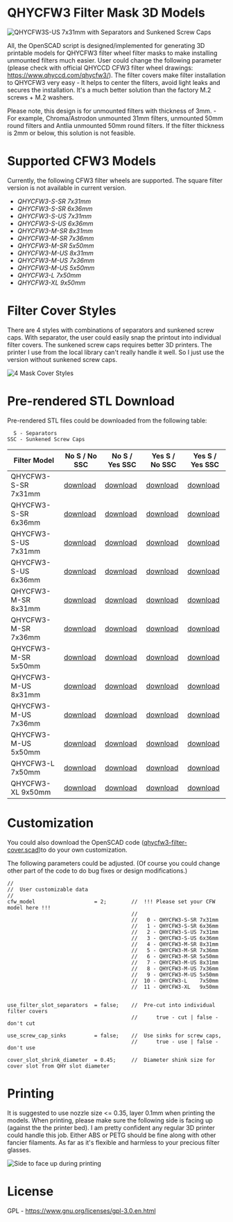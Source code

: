 # QHYCFW3 Filter Mask 3D Models

![QHYCFW3S-US 7x31mm with Separators and Sunkened Screw Caps](https://user-images.githubusercontent.com/24981822/134816844-0df083ad-7779-49d9-8e51-ca694955b816.png)

All, the OpenSCAD script is designed/implemented for generating 3D printable models for QHYCFW3 filter wheel filter masks to make installing unmounted filters much easier. User could change the following parameter (please check with official QHYCCD CFW3 filter wheel drawings: https://www.qhyccd.com/qhycfw3/). The filter covers make filter installation to QHYCFW3 very easy - It helps to center the filters, avoid light leaks and secures the installation. It's a much better solution than the factory M.2 screws + M.2 washers. 

Please note, this design is for unmounted filters with thickness of 3mm. - For example, Chroma/Astrodon unmounted 31mm filters, unmounted 50mm round filters and Antlia unmounted 50mm round filters. If the filter thickness is 2mm or below, this solution is not feasible.

# Supported CFW3 Models

Currently, the following CFW3 filter wheels are supported. The square filter version is not available in current version.

- _QHYCFW3-S-SR 7x31mm_
- _QHYCFW3-S-SR 6x36mm_
- _QHYCFW3-S-US 7x31mm_
- _QHYCFW3-S-US 6x36mm_
- _QHYCFW3-M-SR 8x31mm_
- _QHYCFW3-M-SR 7x36mm_
- _QHYCFW3-M-SR 5x50mm_
- _QHYCFW3-M-US 8x31mm_
- _QHYCFW3-M-US 7x36mm_
- _QHYCFW3-M-US 5x50mm_
- _QHYCFW3-L    7x50mm_
- _QHYCFW3-XL   9x50mm_

# Filter Cover Styles

There are 4 styles with combinations of separators and sunkened screw caps. With separator, the user could easily snap the printout into individual filter covers. The sunkened screw caps requires better 3D printers. The printer I use from the local library can't really handle it well. So I just use the version without sunkened screw caps. 

![4 Mask Cover Styles](https://github.com/mxcoppell/qhycfw3-filter-cover/blob/main/image/4-filter-cover-styles.jpeg?raw=true)

# Pre-rendered STL Download

Pre-rendered STL files could be downloaded from the following table:
```
  S - Separators
SSC - Sunkened Screw Caps
```

| Filter Model  | No S / No SSC | No S / Yes SSC | Yes S / No SSC | Yes S / Yes SSC |
| ------------- | ------------- | ------------- | ------------- | ------------- |
| QHYCFW3-S-SR 7x31mm  | [download](https://github.com/mxcoppell/qhycfw3-filter-cover/blob/main/stl/%230%20%3D%20QHYCFW3-S-SR-7x31mm-no-separator-no-sunk-screw-cap.stl)  | [download](https://github.com/mxcoppell/qhycfw3-filter-cover/blob/main/stl/%230%20%3D%20QHYCFW3-S-SR-7x31mm-no-separator-yes-sunk-screw-cap.stl)  | [download](https://github.com/mxcoppell/qhycfw3-filter-cover/blob/main/stl/%230%20%3D%20QHYCFW3-S-SR-7x31mm-yes-separator-no-sunk-screw-cap.stl)  | [download](https://github.com/mxcoppell/qhycfw3-filter-cover/blob/main/stl/%230%20%3D%20QHYCFW3-S-SR-7x31mm-yes-separator-yes-sunk-screw-cap.stl)  |
| QHYCFW3-S-SR 6x36mm  | [download](https://github.com/mxcoppell/qhycfw3-filter-cover/blob/main/stl/%231%20-%20QHYCFW3-S-SR-6x36mm-no-separator-no-sunk-screw-cap.stl)  | [download](https://github.com/mxcoppell/qhycfw3-filter-cover/blob/main/stl/%231%20-%20QHYCFW3-S-SR-6x36mm-no-separator-yes-sunk-screw-cap.stl)  | [download](https://github.com/mxcoppell/qhycfw3-filter-cover/blob/main/stl/%231%20-%20QHYCFW3-S-SR-6x36mm-yes-separator-no-sunk-screw-cap.stl)  | [download](https://github.com/mxcoppell/qhycfw3-filter-cover/blob/main/stl/%231%20-%20QHYCFW3-S-SR-6x36mm-yes-separator-yes-sunk-screw-cap.stl)  |
| QHYCFW3-S-US 7x31mm  | [download](https://github.com/mxcoppell/qhycfw3-filter-cover/blob/main/stl/%232%20%3D%20QHYCFW3-S-US-7x31mm-no-separator-no-sunk-screw-cap.stl)  | [download](https://github.com/mxcoppell/qhycfw3-filter-cover/blob/main/stl/%232%20%3D%20QHYCFW3-S-US-7x31mm-no-separator-yes-sunk-screw-cap.stl)  | [download](https://github.com/mxcoppell/qhycfw3-filter-cover/blob/main/stl/%232%20%3D%20QHYCFW3-S-US-7x31mm-yes-separator-no-sunk-screw-cap.stl)  | [download](https://github.com/mxcoppell/qhycfw3-filter-cover/blob/main/stl/%232%20%3D%20QHYCFW3-S-US-7x31mm-yes-separator-yes-sunk-screw-cap.stl)  |
| QHYCFW3-S-US 6x36mm  | [download](https://github.com/mxcoppell/qhycfw3-filter-cover/blob/main/stl/%233%20-%20QHYCFW3-S-US-6x36mm-no-separator-no-sunk-screw-cap.stl)  | [download](https://github.com/mxcoppell/qhycfw3-filter-cover/blob/main/stl/%233%20-%20QHYCFW3-S-US-6x36mm-no-separator-yes-sunk-screw-cap.stl)  | [download](https://github.com/mxcoppell/qhycfw3-filter-cover/blob/main/stl/%233%20-%20QHYCFW3-S-US-6x36mm-yes-separator-no-sunk-screw-cap.stl)  | [download](https://github.com/mxcoppell/qhycfw3-filter-cover/blob/main/stl/%233%20-%20QHYCFW3-S-US-6x36mm-yes-separator-yes-sunk-screw-cap.stl)  |
| QHYCFW3-M-SR 8x31mm  | [download](https://github.com/mxcoppell/qhycfw3-filter-cover/blob/main/stl/%234%20-%20QHYCFW3-M-SR-8x31mm-no-separator-no-sunk-screw-cap.stl)  | [download](https://github.com/mxcoppell/qhycfw3-filter-cover/blob/main/stl/%234%20-%20QHYCFW3-M-SR-8x31mm-no-separator-yes-sunk-screw-cap.stl)  | [download](https://github.com/mxcoppell/qhycfw3-filter-cover/blob/main/stl/%234%20-%20QHYCFW3-M-SR-8x31mm-yes-separator-no-sunk-screw-cap.stl)  | [download](https://github.com/mxcoppell/qhycfw3-filter-cover/blob/main/stl/%234%20-%20QHYCFW3-M-SR-8x31mm-yes-separator-yes-sunk-screw-cap.stl)  |
| QHYCFW3-M-SR 7x36mm  | [download](https://github.com/mxcoppell/qhycfw3-filter-cover/blob/main/stl/%235%20-%20QHYCFW3-M-SR-7x36mm-no-separator-no-sunk-screw-cap.stl)  | [download](https://github.com/mxcoppell/qhycfw3-filter-cover/blob/main/stl/%235%20-%20QHYCFW3-M-SR-7x36mm-no-separator-yes-sunk-screw-cap.stl)  | [download](https://github.com/mxcoppell/qhycfw3-filter-cover/blob/main/stl/%235%20-%20QHYCFW3-M-SR-7x36mm-yes-separator-no-sunk-screw-cap.stl)  | [download](https://github.com/mxcoppell/qhycfw3-filter-cover/blob/main/stl/%235%20-%20QHYCFW3-M-SR-7x36mm-yes-separator-yes-sunk-screw-cap.stl)  |
| QHYCFW3-M-SR 5x50mm  | [download]()  | [download]()  | [download]()  | [download]()  |
| QHYCFW3-M-US 8x31mm  | [download]()  | [download]()  | [download]()  | [download]()  |
| QHYCFW3-M-US 7x36mm  | [download]()  | [download]()  | [download]()  | [download]()  |
| QHYCFW3-M-US 5x50mm  | [download]()  | [download]()  | [download]()  | [download]()  |
| QHYCFW3-L    7x50mm  | [download](https://github.com/mxcoppell/qhycfw3-filter-cover/blob/main/stl/%2310%20-%20QHYCFW3-L-7x50mm-no-separator-no-sunk-screw-cap.stl)  | [download](https://github.com/mxcoppell/qhycfw3-filter-cover/blob/main/stl/%2310%20-%20QHYCFW3-L-7x50mm-no-separator-yes-sunk-screw-cap.stl)  | [download](https://github.com/mxcoppell/qhycfw3-filter-cover/blob/main/stl/%2310%20-%20QHYCFW3-L-7x50mm-yes-separator-no-sunk-screw-cap.stl)  | [download](https://github.com/mxcoppell/qhycfw3-filter-cover/blob/main/stl/%2310%20-%20QHYCFW3-L-7x50mm-yes-separator-yes-sunk-screw-cap.stl)  |
| QHYCFW3-XL   9x50mm  | [download](https://github.com/mxcoppell/qhycfw3-filter-cover/blob/main/stl/%2311%20-%20QHYCFW3-XL-9x50mm-no-separator-no-sunk-screw-cap.stl)  | [download](https://github.com/mxcoppell/qhycfw3-filter-cover/blob/main/stl/%2311%20-%20QHYCFW3-XL-9x50mm-no-separator-yes-sunk-screw-cap.stl)  | [download](https://github.com/mxcoppell/qhycfw3-filter-cover/blob/main/stl/%2311%20-%20QHYCFW3-XL-9x50mm-yes-separator-no-sunk-screw-cap.stl)  | [download](https://github.com/mxcoppell/qhycfw3-filter-cover/blob/main/stl/%2311%20-%20QHYCFW3-XL-9x50mm-yes-separator-yes-sunk-screw-cap.stl)  |

# Customization

You could also download the OpenSCAD code ([qhycfw3-filter-cover.scad](https://github.com/mxcoppell/qhycfw3-filter-cover/blob/main/openscad/qhycfw3-filter-cover.scad))to do your own customization. 

The following parameters could be adjusted. (Of course you could change other part of the code to do bug fixes or design modifications.)

```
//
//  User customizable data
//
cfw_model                   = 2;        //  !!! Please set your CFW model here !!!
                                        //
                                        //   0 - QHYCFW3-S-SR 7x31mm
                                        //   1 - QHYCFW3-S-SR 6x36mm
                                        //   2 - QHYCFW3-S-US 7x31mm
                                        //   3 - QHYCFW3-S-US 6x36mm
                                        //   4 - QHYCFW3-M-SR 8x31mm
                                        //   5 - QHYCFW3-M-SR 7x36mm
                                        //   6 - QHYCFW3-M-SR 5x50mm
                                        //   7 - QHYCFW3-M-US 8x31mm
                                        //   8 - QHYCFW3-M-US 7x36mm
                                        //   9 - QHYCFW3-M-US 5x50mm
                                        //  10 - QHYCFW3-L    7x50mm
                                        //  11 - QHYCFW3-XL   9x50mm


use_filter_slot_separators  = false;    //  Pre-cut into individual filter covers
                                        //      true - cut | false - don't cut

use_screw_cap_sinks         = false;    //  Use sinks for screw caps, 
                                        //      true - use | false - don't use
                                        
cover_slot_shrink_diameter  = 0.45;     //  Diameter shink size for cover slot from QHY slot diameter
```

# Printing

It is suggested to use nozzle size <= 0.35, layer 0.1mm when printing the models. When printing, please make sure the following side is facing up (against the the printer bed). I am pretty confident any regular 3D printer could handle this job. Either ABS or PETG should be fine along with other fancier filaments. As far as it's flexible and harmless to your precious filter glasses. 

![Side to face up during printing](https://github.com/mxcoppell/qhycfw3-filter-cover/blob/main/image/print-orientation.jpeg)


# License

GPL - https://www.gnu.org/licenses/gpl-3.0.en.html
